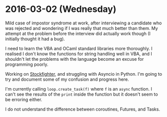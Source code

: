 2016-03-02 (Wednesday)
======================

Mild case of impostor syndrome at work, after interviewing a candidate who was
rejected and wondering if I was really that much better than them. My attempt
at the problem before the interview did actually work though (I initially thought
it had a bug).

I need to learn the VBA and OCaml standard libraries more thoroughly. I realised
I don't know the functions for string handling well in VBA, and I shouldn't let
the problems with the language become an excuse for programming poorly.

Working on [Stockfighter](https://www.stockfighter.io), and struggling with
Asyncio in Python. I'm going to try and document some of my confusion and
progress here.

I'm currently calling `loop.create_task(f)` where `f` is an `async` function.
I can't see the results of the `print` inside the function but it doesn't
seem to be erroring either.

I do not understand the difference between coroutines, Futures, and Tasks.
